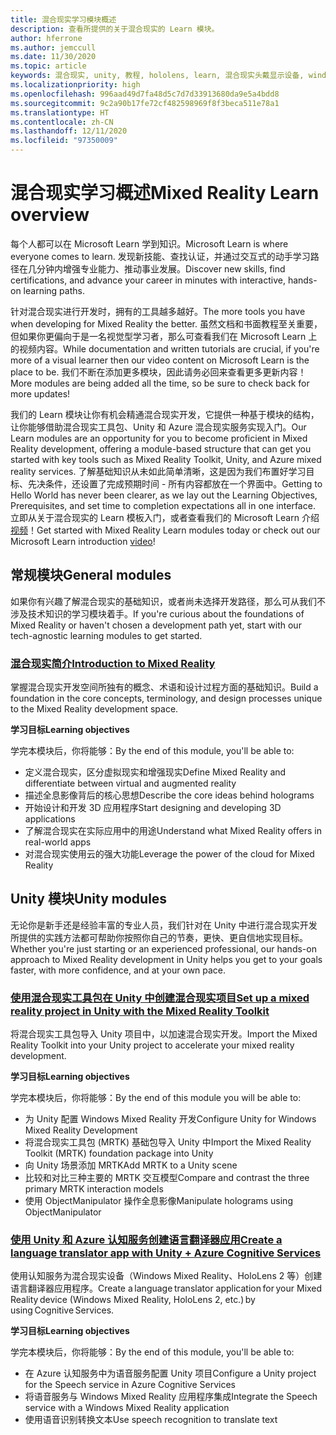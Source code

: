 ```yaml
---
title: 混合现实学习模块概述
description: 查看所提供的关于混合现实的 Learn 模块。
author: hferrone
ms.author: jemccull
ms.date: 11/30/2020
ms.topic: article
keywords: 混合现实, unity, 教程, hololens, learn, 混合现实头戴显示设备, windows 混合现实头戴显示设备, 虚拟现实头戴显示设备, 什么是虚拟现实, 什么是增强现实, MRTK, 混合现实工具包, 语言翻译, Azure, Azure 认知服务, Microsoft Learn
ms.localizationpriority: high
ms.openlocfilehash: 996aad49d7fa48d5c7d7d33913680da9e5a4bdd8
ms.sourcegitcommit: 9c2a90b17fe72cf482598969f8f3beca511e78a1
ms.translationtype: HT
ms.contentlocale: zh-CN
ms.lasthandoff: 12/11/2020
ms.locfileid: "97350009"
---
```

# <a name="mixed-reality-learn-overview"></a><span data-ttu-id="c5748-104">混合现实学习概述</span><span class="sxs-lookup"><span data-stu-id="c5748-104">Mixed Reality Learn overview</span></span>

<span data-ttu-id="c5748-105">每个人都可以在 Microsoft Learn 学到知识。</span><span class="sxs-lookup"><span data-stu-id="c5748-105">Microsoft Learn is where everyone comes to learn.</span></span> <span data-ttu-id="c5748-106">发现新技能、查找认证，并通过交互式的动手学习路径在几分钟内增强专业能力、推动事业发展。</span><span class="sxs-lookup"><span data-stu-id="c5748-106">Discover new skills, find certifications, and advance your career in minutes with interactive, hands-on learning paths.</span></span> 

<span data-ttu-id="c5748-107">针对混合现实进行开发时，拥有的工具越多越好。</span><span class="sxs-lookup"><span data-stu-id="c5748-107">The more tools you have when developing for Mixed Reality the better.</span></span> <span data-ttu-id="c5748-108">虽然文档和书面教程至关重要，但如果你更偏向于是一名视觉型学习者，那么可查看我们在 Microsoft Learn 上的视频内容。</span><span class="sxs-lookup"><span data-stu-id="c5748-108">While documentation and written tutorials are crucial, if you're more of a visual learner then our video content on Microsoft Learn is the place to be.</span></span> <span data-ttu-id="c5748-109">我们不断在添加更多模块，因此请务必回来查看更多更新内容！</span><span class="sxs-lookup"><span data-stu-id="c5748-109">More modules are being added all the time, so be sure to check back for more updates!</span></span>

<span data-ttu-id="c5748-110">我们的 Learn 模块让你有机会精通混合现实开发，它提供一种基于模块的结构，让你能够借助混合现实工具包、Unity 和 Azure 混合现实服务实现入门。</span><span class="sxs-lookup"><span data-stu-id="c5748-110">Our Learn modules are an opportunity for you to become proficient in Mixed Reality development, offering a module-based structure that can get you started with key tools such as Mixed Reality Toolkit, Unity, and Azure mixed reality services.</span></span> <span data-ttu-id="c5748-111">了解基础知识从未如此简单清晰，这是因为我们布置好学习目标、先决条件，还设置了完成预期时间 - 所有内容都放在一个界面中。</span><span class="sxs-lookup"><span data-stu-id="c5748-111">Getting to Hello World has never been clearer, as we lay out the Learning Objectives, Prerequisites, and set time to completion expectations all in one interface.</span></span> <span data-ttu-id="c5748-112">立即从关于混合现实的 Learn 模板入门，或者查看我们的 Microsoft Learn 介绍[视频](https://channel9.msdn.com/Blogs/One-Dev-Minute/What-is-Microsoft-Learn)！</span><span class="sxs-lookup"><span data-stu-id="c5748-112">Get started with Mixed Reality Learn modules today or check out our Microsoft Learn introduction [video](https://channel9.msdn.com/Blogs/One-Dev-Minute/What-is-Microsoft-Learn)!</span></span>

## <a name="general-modules"></a><span data-ttu-id="c5748-113">常规模块</span><span class="sxs-lookup"><span data-stu-id="c5748-113">General modules</span></span>

<span data-ttu-id="c5748-114">如果你有兴趣了解混合现实的基础知识，或者尚未选择开发路径，那么可从我们不涉及技术知识的学习模块着手。</span><span class="sxs-lookup"><span data-stu-id="c5748-114">If you're curious about the foundations of Mixed Reality or haven't chosen a development path yet, start with our tech-agnostic learning modules to get started.</span></span>

### <a name="introduction-to-mixed-reality"></a>[<span data-ttu-id="c5748-115">混合现实简介</span><span class="sxs-lookup"><span data-stu-id="c5748-115">Introduction to Mixed Reality</span></span>](https://docs.microsoft.com/learn/modules/intro-to-mixed-reality/)

<span data-ttu-id="c5748-116">掌握混合现实开发空间所独有的概念、术语和设计过程方面的基础知识。</span><span class="sxs-lookup"><span data-stu-id="c5748-116">Build a foundation in the core concepts, terminology, and design processes unique to the Mixed Reality development space.</span></span>

<span data-ttu-id="c5748-117">**学习目标**</span><span class="sxs-lookup"><span data-stu-id="c5748-117">**Learning objectives**</span></span>

<span data-ttu-id="c5748-118">学完本模块后，你将能够：</span><span class="sxs-lookup"><span data-stu-id="c5748-118">By the end of this module, you'll be able to:</span></span>

* <span data-ttu-id="c5748-119">定义混合现实，区分虚拟现实和增强现实</span><span class="sxs-lookup"><span data-stu-id="c5748-119">Define Mixed Reality and differentiate between virtual and augmented reality</span></span>
* <span data-ttu-id="c5748-120">描述全息影像背后的核心思想</span><span class="sxs-lookup"><span data-stu-id="c5748-120">Describe the core ideas behind holograms</span></span>
* <span data-ttu-id="c5748-121">开始设计和开发 3D 应用程序</span><span class="sxs-lookup"><span data-stu-id="c5748-121">Start designing and developing 3D applications</span></span>
* <span data-ttu-id="c5748-122">了解混合现实在实际应用中的用途</span><span class="sxs-lookup"><span data-stu-id="c5748-122">Understand what Mixed Reality offers in real-world apps</span></span>
* <span data-ttu-id="c5748-123">对混合现实使用云的强大功能</span><span class="sxs-lookup"><span data-stu-id="c5748-123">Leverage the power of the cloud for Mixed Reality</span></span>

## <a name="unity-modules"></a><span data-ttu-id="c5748-124">Unity 模块</span><span class="sxs-lookup"><span data-stu-id="c5748-124">Unity modules</span></span>

<span data-ttu-id="c5748-125">无论你是新手还是经验丰富的专业人员，我们针对在 Unity 中进行混合现实开发所提供的实践方法都可帮助你按照你自己的节奏，更快、更自信地实现目标。</span><span class="sxs-lookup"><span data-stu-id="c5748-125">Whether you're just starting or an experienced professional, our hands-on approach to Mixed Reality development in Unity helps you get to your goals faster, with more confidence, and at your own pace.</span></span>

### <a name="set-up-a-mixed-reality-project-in-unity-with-the-mixed-reality-toolkit"></a>[<span data-ttu-id="c5748-126">使用混合现实工具包在 Unity 中创建混合现实项目</span><span class="sxs-lookup"><span data-stu-id="c5748-126">Set up a mixed reality project in Unity with the Mixed Reality Toolkit</span></span>](https://docs.microsoft.com/learn/modules/mixed-reality-toolkit-project-unity/)

<span data-ttu-id="c5748-127">将混合现实工具包导入 Unity 项目中，以加速混合现实开发。</span><span class="sxs-lookup"><span data-stu-id="c5748-127">Import the Mixed Reality Toolkit into your Unity project to accelerate your mixed reality development.</span></span>

<span data-ttu-id="c5748-128">**学习目标**</span><span class="sxs-lookup"><span data-stu-id="c5748-128">**Learning objectives**</span></span>

<span data-ttu-id="c5748-129">学完本模块后，你将能够：</span><span class="sxs-lookup"><span data-stu-id="c5748-129">By the end of this module you will be able to:</span></span>

* <span data-ttu-id="c5748-130">为 Unity 配置 Windows Mixed Reality 开发</span><span class="sxs-lookup"><span data-stu-id="c5748-130">Configure Unity for Windows Mixed Reality Development</span></span>
* <span data-ttu-id="c5748-131">将混合现实工具包 (MRTK) 基础包导入 Unity 中</span><span class="sxs-lookup"><span data-stu-id="c5748-131">Import the Mixed Reality Toolkit (MRTK) foundation package into Unity</span></span>
* <span data-ttu-id="c5748-132">向 Unity 场景添加 MRTK</span><span class="sxs-lookup"><span data-stu-id="c5748-132">Add MRTK to a Unity scene</span></span>
* <span data-ttu-id="c5748-133">比较和对比三种主要的 MRTK 交互模型</span><span class="sxs-lookup"><span data-stu-id="c5748-133">Compare and contrast the three primary MRTK interaction models</span></span>
* <span data-ttu-id="c5748-134">使用 ObjectManipulator 操作全息影像</span><span class="sxs-lookup"><span data-stu-id="c5748-134">Manipulate holograms using ObjectManipulator</span></span>

### <a name="create-a-language-translator-app-with-unity--azure-cognitive-services"></a>[<span data-ttu-id="c5748-135">使用 Unity 和 Azure 认知服务创建语言翻译器应用</span><span class="sxs-lookup"><span data-stu-id="c5748-135">Create a language translator app with Unity + Azure Cognitive Services</span></span>](https://docs.microsoft.com/learn/modules/create-language-translator-mixed-reality-application-unity-azure-cognitive-services/)

<span data-ttu-id="c5748-136">使用认知服务为混合现实设备（Windows Mixed Reality、HoloLens 2 等）创建语言翻译器应用程序。</span><span class="sxs-lookup"><span data-stu-id="c5748-136">Create a language translator application for your Mixed Reality device (Windows Mixed Reality, HoloLens 2, etc.) by using Cognitive Services.</span></span>

<span data-ttu-id="c5748-137">**学习目标**</span><span class="sxs-lookup"><span data-stu-id="c5748-137">**Learning objectives**</span></span>

<span data-ttu-id="c5748-138">学完本模块后，你将能够：</span><span class="sxs-lookup"><span data-stu-id="c5748-138">By the end of this module, you'll be able to:</span></span>

* <span data-ttu-id="c5748-139">在 Azure 认知服务中为语音服务配置 Unity 项目</span><span class="sxs-lookup"><span data-stu-id="c5748-139">Configure a Unity project for the Speech service in Azure Cognitive Services</span></span>
* <span data-ttu-id="c5748-140">将语音服务与 Windows Mixed Reality 应用程序集成</span><span class="sxs-lookup"><span data-stu-id="c5748-140">Integrate the Speech service with a Windows Mixed Reality application</span></span>
* <span data-ttu-id="c5748-141">使用语音识别转换文本</span><span class="sxs-lookup"><span data-stu-id="c5748-141">Use speech recognition to translate text</span></span>
